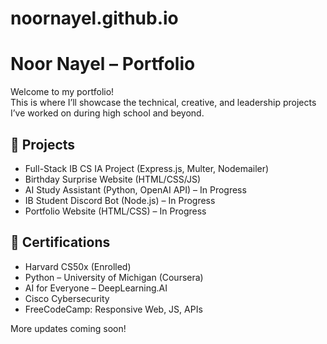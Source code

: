 # noornayel.github.io
# Noor Nayel – Portfolio

Welcome to my portfolio!  
This is where I’ll showcase the technical, creative, and leadership projects I’ve worked on during high school and beyond.

## 📁 Projects
- Full-Stack IB CS IA Project (Express.js, Multer, Nodemailer)
- Birthday Surprise Website (HTML/CSS/JS)
- AI Study Assistant (Python, OpenAI API) – In Progress
- IB Student Discord Bot (Node.js) – In Progress
- Portfolio Website (HTML/CSS) – In Progress

## 📜 Certifications
- Harvard CS50x (Enrolled)
- Python – University of Michigan (Coursera)
- AI for Everyone – DeepLearning.AI
- Cisco Cybersecurity
- FreeCodeCamp: Responsive Web, JS, APIs

More updates coming soon!
